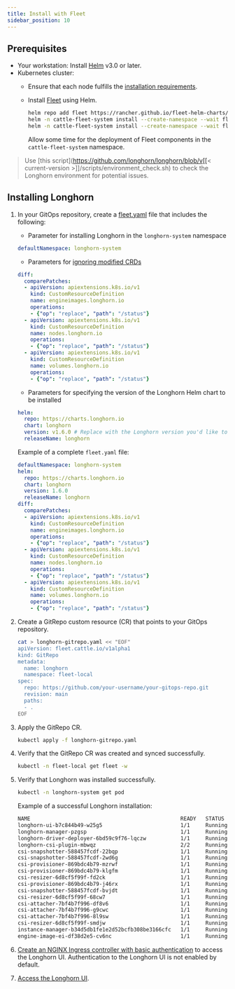 ```yaml
---
title: Install with Fleet
sidebar_position: 10
---
```


## Prerequisites
- Your workstation: Install [Helm](https://helm.sh/docs/) v3.0 or later.
- Kubernetes cluster:
  - Ensure that each node fulfills the [installation requirements](..#installation-requirements).
  - Install [Fleet](https://fleet.rancher.io/) using Helm.

    ```bash
    helm repo add fleet https://rancher.github.io/fleet-helm-charts/
    helm -n cattle-fleet-system install --create-namespace --wait fleet-crd fleet/fleet-crd
    helm -n cattle-fleet-system install --create-namespace --wait fleet fleet/fleet
    ```
    Allow some time for the deployment of Fleet components in the `cattle-fleet-system` namespace.

> Use [this script](https://github.com/longhorn/longhorn/blob/v[[< current-version >]]/scripts/environment_check.sh) to check the Longhorn environment for potential issues.

## Installing Longhorn

1. In your GitOps repository, create a [fleet.yaml](https://fleet.rancher.io/ref-fleet-yaml) file that includes the following:

    - Parameter for installing Longhorn in the `longhorn-system` namespace

    ```yaml
    defaultNamespace: longhorn-system
    ```

    - Parameters for [ignoring modified CRDs](https://fleet.rancher.io/bundle-diffs)

    ```yaml
    diff:
      comparePatches:
      - apiVersion: apiextensions.k8s.io/v1
        kind: CustomResourceDefinition
        name: engineimages.longhorn.io
        operations:
        - {"op": "replace", "path": "/status"}
      - apiVersion: apiextensions.k8s.io/v1
        kind: CustomResourceDefinition
        name: nodes.longhorn.io
        operations:
        - {"op": "replace", "path": "/status"}
      - apiVersion: apiextensions.k8s.io/v1
        kind: CustomResourceDefinition
        name: volumes.longhorn.io
        operations:
        - {"op": "replace", "path": "/status"}
    ```

    - Parameters for specifying the version of the Longhorn Helm chart to be installed

    ```yaml
    helm:
      repo: https://charts.longhorn.io
      chart: longhorn
      version: v1.6.0 # Replace with the Longhorn version you'd like to install or upgrade to
      releaseName: longhorn
    ```

    Example of a complete `fleet.yaml` file:

    ```yaml
    defaultNamespace: longhorn-system
    helm:
      repo: https://charts.longhorn.io
      chart: longhorn
      version: 1.6.0
      releaseName: longhorn
    diff:
      comparePatches:
      - apiVersion: apiextensions.k8s.io/v1
        kind: CustomResourceDefinition
        name: engineimages.longhorn.io
        operations:
        - {"op": "replace", "path": "/status"}
      - apiVersion: apiextensions.k8s.io/v1
        kind: CustomResourceDefinition
        name: nodes.longhorn.io
        operations:
        - {"op": "replace", "path": "/status"}
      - apiVersion: apiextensions.k8s.io/v1
        kind: CustomResourceDefinition
        name: volumes.longhorn.io
        operations:
        - {"op": "replace", "path": "/status"}
    ```

1. Create a GitRepo custom resource (CR) that points to your GitOps repository.

    ```bash
    cat > longhorn-gitrepo.yaml << "EOF"
    apiVersion: fleet.cattle.io/v1alpha1
    kind: GitRepo
    metadata:
      name: longhorn
      namespace: fleet-local
    spec:
      repo: https://github.com/your-username/your-gitops-repo.git
      revision: main
      paths:
      - .
    EOF
    ```

1. Apply the GitRepo CR.

    ```bash
    kubectl apply -f longhorn-gitrepo.yaml
    ```

1. Verify that the GitRepo CR was created and synced successfully.

    ```bash
    kubectl -n fleet-local get fleet -w
    ```

1. Verify that Longhorn was installed successfully.

    ```bash
    kubectl -n longhorn-system get pod
    ```

    Example of a successful Longhorn installation:

    ```bash
    NAME                                                READY   STATUS    RESTARTS   AGE
    longhorn-ui-b7c844b49-w25g5                         1/1     Running   0          2m41s
    longhorn-manager-pzgsp                              1/1     Running   0          2m41s
    longhorn-driver-deployer-6bd59c9f76-lqczw           1/1     Running   0          2m41s
    longhorn-csi-plugin-mbwqz                           2/2     Running   0          100s
    csi-snapshotter-588457fcdf-22bqp                    1/1     Running   0          100s
    csi-snapshotter-588457fcdf-2wd6g                    1/1     Running   0          100s
    csi-provisioner-869bdc4b79-mzrwf                    1/1     Running   0          101s
    csi-provisioner-869bdc4b79-klgfm                    1/1     Running   0          101s
    csi-resizer-6d8cf5f99f-fd2ck                        1/1     Running   0          101s
    csi-provisioner-869bdc4b79-j46rx                    1/1     Running   0          101s
    csi-snapshotter-588457fcdf-bvjdt                    1/1     Running   0          100s
    csi-resizer-6d8cf5f99f-68cw7                        1/1     Running   0          101s
    csi-attacher-7bf4b7f996-df8v6                       1/1     Running   0          101s
    csi-attacher-7bf4b7f996-g9cwc                       1/1     Running   0          101s
    csi-attacher-7bf4b7f996-8l9sw                       1/1     Running   0          101s
    csi-resizer-6d8cf5f99f-smdjw                        1/1     Running   0          101s
    instance-manager-b34d5db1fe1e2d52bcfb308be3166cfc   1/1     Running   0          114s
    engine-image-ei-df38d2e5-cv6nc                      1/1     Running   0          114s
    ```

1. [Create an NGINX Ingress controller with basic authentication](../accessing-the-ui/longhorn-ingress) to access the Longhorn UI. Authentication to the Longhorn UI is not enabled by default.

1. [Access the Longhorn UI](../accessing-the-ui).
